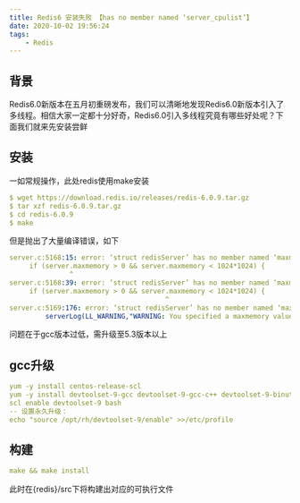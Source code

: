 ```yaml
---
title: Redis6 安装失败 【has no member named ‘server_cpulist’】
date: 2020-10-02 19:56:24
tags: 
    - Redis
---
```


<meta name="referrer" content="no-referrer" />

## 背景

Redis6.0新版本在五月初重磅发布，我们可以清晰地发现Redis6.0新版本引入了多线程。相信大家一定都十分好奇，Redis6.0引入多线程究竟有哪些好处呢？下面我们就来先安装尝鲜

## 安装

一如常规操作，此处redis使用make安装

```yaml
$ wget https://download.redis.io/releases/redis-6.0.9.tar.gz
$ tar xzf redis-6.0.9.tar.gz
$ cd redis-6.0.9
$ make
```

但是抛出了大量编译错误，如下

```yaml
server.c:5168:15: error: ‘struct redisServer’ has no member named ‘maxmemory’
     if (server.maxmemory > 0 && server.maxmemory < 1024*1024) {
               ^
server.c:5168:39: error: ‘struct redisServer’ has no member named ‘maxmemory’
     if (server.maxmemory > 0 && server.maxmemory < 1024*1024) {
                                       ^
server.c:5169:176: error: ‘struct redisServer’ has no member named ‘maxmemory’
         serverLog(LL_WARNING,"WARNING: You specified a maxmemory value that is less than 1MB (current value is %llu bytes). Are you sure this is what you really want?", server.maxmemory);
```

问题在于gcc版本过低，需升级至5.3版本以上

## gcc升级

```yaml
yum -y install centos-release-scl
yum -y install devtoolset-9-gcc devtoolset-9-gcc-c++ devtoolset-9-binutils
scl enable devtoolset-9 bash
-- 设置永久升级：
echo "source /opt/rh/devtoolset-9/enable" >>/etc/profile
```

## 构建

```yaml
make && make install
```

此时在{redis}/src下将构建出对应的可执行文件